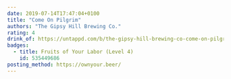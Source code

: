```yaml
---
date: 2019-07-14T17:47:04+0100
title: "Come On Pilgrim"
authors: "The Gipsy Hill Brewing Co."
rating: 4
drink_of: https://untappd.com/b/the-gipsy-hill-brewing-co-come-on-pilgrim/3278296
badges:
  - title: Fruits of Your Labor (Level 4)
    id: 535449686
posting_method: https://ownyour.beer/
---
```

